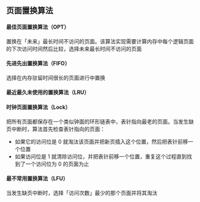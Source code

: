 ## 页面置换算法

#### 最佳页面置换算法（OPT）

置换在「未来」最长时间不访问的页面。该算法实现需要计算内存中每个逻辑页面的下次访问时间然后比较，选择未来最长时间不访问的页面



#### 先进先出置换算法（FIFO）

选择在内存驻留时间很长的页面进行中置换



#### 最近最久未使用的置换算法（LRU）



#### 时钟页面置换算法（Lock）

把所有页面都保存在一个类似钟面的环形链表中，表针指向最老的页面。当发生缺页中断时，算法首先检查表针指向的页面：

- 如果它的访问位是 0 就淘汰该页面并把新页插入这个位置，然后把表针前移一个位置
- 如果访问位是 1 就清除访问位，并把表针前移一个位置，重复这个过程直到找到了一个访问位为 0 的页面为止



#### 最不常用置换算法（LFU）

当发生缺页中断时，选择「访问次数」最少的那个页面并将其淘汰

